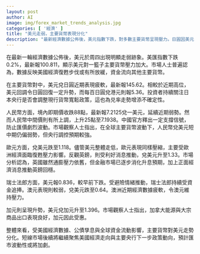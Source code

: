 ```yaml
---
layout: post
author: AI
image: img/forex_market_trends_analysis.jpg
categories: [ '經濟' ]
title: "美元走弱，主要貨幣表現分化"
description: "最新經濟數據公佈後，美元指數下跌，對多數主要貨幣呈現壓力。日圓因美元回調有所回升，人民幣續弱但官方中間價上調，歐元受歐洲復甦壓力下挫，英鎊受利好消息持穩，瑞郎因避險獲資金追捧，澳元因數據疲軟續弱，加元受惠大宗商品出口走強。市場持續關注美國經濟及主要央行政策動向，預期匯市波動將加劇。"
---
```

在最新一輪經濟數據公佈後，美元於周四出現明顯走弱跡象。美匯指數下跌0.2%，最新報100.811，顯示美元對一籃子主要貨幣壓力加大。市場人士普遍認為，數據反映美國經濟復甦步伐或有所放緩，資金流向其他主要貨幣。

在主要貨幣對中，美元兌日圓近期表現疲軟，最新報145.62。相較於近期高位，美元回調令日圓回復一定升勢，而每百日圓兌港元則報5.36。投資者持續關注日本央行是否會調整現行貨幣寬鬆政策，這也為兑率走勢增添不確定性。

人民幣方面，境內即期價收跌88點，最新報7.2125兌一美元，延續近期弱勢。然而人民幣中間價則有所上調，上升25點至7.1938。中國官方釋出一定支撐信號，防止匯價劇烈波動。市場觀察人士指出，在全球主要貨幣波動下，人民幣兌美元短中期仍偏弱勢，但央行調控預期較強。

歐元方面，兌美元跌至1.118。儘管美元整體走低，歐元表現同樣壓縮，主要受歐洲經濟面臨復甦壓力影響。反觀英鎊，則受利好消息推動，兌美元升至1.33。市場分析認為，英國雖然通膨壓力依舊，但金融市場已逐步消化升息預期，加上正面經濟消息推動英鎊回穩。

瑞士法郎方面，美元報0.836，較早前下跌。受避險情緒推動，瑞士法郎持續受資金追捧。澳元表現則較弱，兌美元跌至0.64。澳洲近期經濟數據疲軟，令澳元維持壓力。

加元則呈現升勢，美元兌加元升至1.396。市場觀察人士指出，加拿大能源與大宗商品出口表現良好，加元因此受惠。

整體來看，受美國經濟數據、公債孳息與全球資金流動影響，主要貨幣對美元走勢分化。短線市場後續將繼續聚焦美國經濟走向與主要央行下一步政策動向，預計匯市波動性或將加劇。